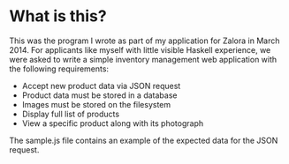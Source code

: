 # What is this?

This was the program I wrote as part of my application for Zalora in March 2014.  For applicants like myself with little visible Haskell experience, we were asked to write a simple inventory management web application with the following requirements:

* Accept new product data via JSON request
* Product data must be stored in a database
* Images must be stored on the filesystem
* Display full list of products
* View a specific product along with its photograph

The sample.js file contains an example of the expected data for the JSON request.
